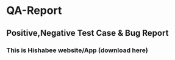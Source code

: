 # QA-Report
## Positive,Negative Test Case &amp; Bug Report
 ### This is Hishabee website/App (download here) 
